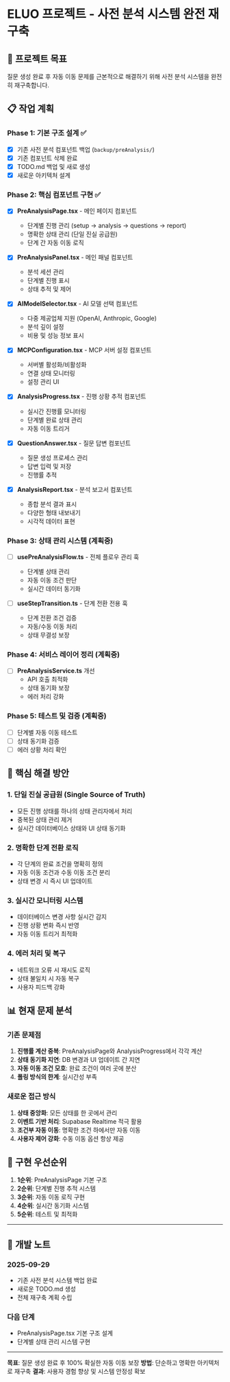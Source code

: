 # ELUO 프로젝트 - 사전 분석 시스템 완전 재구축

## 🎯 프로젝트 목표
질문 생성 완료 후 자동 이동 문제를 근본적으로 해결하기 위해 사전 분석 시스템을 완전히 재구축합니다.

## 📋 작업 계획

### Phase 1: 기본 구조 설계 ✅
- [x] 기존 사전 분석 컴포넌트 백업 (`backup/preAnalysis/`)
- [x] 기존 컴포넌트 삭제 완료
- [x] TODO.md 백업 및 새로 생성
- [x] 새로운 아키텍처 설계

### Phase 2: 핵심 컴포넌트 구현 ✅
- [x] **PreAnalysisPage.tsx** - 메인 페이지 컴포넌트
  - 단계별 진행 관리 (setup → analysis → questions → report)
  - 명확한 상태 관리 (단일 진실 공급원)
  - 단계 간 자동 이동 로직

- [x] **PreAnalysisPanel.tsx** - 메인 패널 컴포넌트
  - 분석 세션 관리
  - 단계별 진행 표시
  - 상태 추적 및 제어

- [x] **AIModelSelector.tsx** - AI 모델 선택 컴포넌트
  - 다중 제공업체 지원 (OpenAI, Anthropic, Google)
  - 분석 깊이 설정
  - 비용 및 성능 정보 표시

- [x] **MCPConfiguration.tsx** - MCP 서버 설정 컴포넌트
  - 서버별 활성화/비활성화
  - 연결 상태 모니터링
  - 설정 관리 UI

- [x] **AnalysisProgress.tsx** - 진행 상황 추적 컴포넌트
  - 실시간 진행률 모니터링
  - 단계별 완료 상태 관리
  - 자동 이동 트리거

- [x] **QuestionAnswer.tsx** - 질문 답변 컴포넌트
  - 질문 생성 프로세스 관리
  - 답변 입력 및 저장
  - 진행률 추적

- [x] **AnalysisReport.tsx** - 분석 보고서 컴포넌트
  - 종합 분석 결과 표시
  - 다양한 형태 내보내기
  - 시각적 데이터 표현

### Phase 3: 상태 관리 시스템 (계획중)
- [ ] **usePreAnalysisFlow.ts** - 전체 플로우 관리 훅
  - 단계별 상태 관리
  - 자동 이동 조건 판단
  - 실시간 데이터 동기화

- [ ] **useStepTransition.ts** - 단계 전환 전용 훅
  - 단계 전환 조건 검증
  - 자동/수동 이동 처리
  - 상태 무결성 보장

### Phase 4: 서비스 레이어 정리 (계획중)
- [ ] **PreAnalysisService.ts** 개선
  - API 호출 최적화
  - 상태 동기화 보장
  - 에러 처리 강화

### Phase 5: 테스트 및 검증 (계획중)
- [ ] 단계별 자동 이동 테스트
- [ ] 상태 동기화 검증
- [ ] 에러 상황 처리 확인

## 🔧 핵심 해결 방안

### 1. 단일 진실 공급원 (Single Source of Truth)
- 모든 진행 상태를 하나의 상태 관리자에서 처리
- 중복된 상태 관리 제거
- 실시간 데이터베이스 상태와 UI 상태 동기화

### 2. 명확한 단계 전환 로직
- 각 단계의 완료 조건을 명확히 정의
- 자동 이동 조건과 수동 이동 조건 분리
- 상태 변경 시 즉시 UI 업데이트

### 3. 실시간 모니터링 시스템
- 데이터베이스 변경 사항 실시간 감지
- 진행 상황 변화 즉시 반영
- 자동 이동 트리거 최적화

### 4. 에러 처리 및 복구
- 네트워크 오류 시 재시도 로직
- 상태 불일치 시 자동 복구
- 사용자 피드백 강화

## 📊 현재 문제 분석

### 기존 문제점
1. **진행률 계산 중복**: PreAnalysisPage와 AnalysisProgress에서 각각 계산
2. **상태 동기화 지연**: DB 변경과 UI 업데이트 간 지연
3. **자동 이동 조건 모호**: 완료 조건이 여러 곳에 분산
4. **폴링 방식의 한계**: 실시간성 부족

### 새로운 접근 방식
1. **상태 중앙화**: 모든 상태를 한 곳에서 관리
2. **이벤트 기반 처리**: Supabase Realtime 적극 활용
3. **조건부 자동 이동**: 명확한 조건 하에서만 자동 이동
4. **사용자 제어 강화**: 수동 이동 옵션 항상 제공

## 🚀 구현 우선순위

1. **1순위**: PreAnalysisPage 기본 구조
2. **2순위**: 단계별 진행 추적 시스템
3. **3순위**: 자동 이동 로직 구현
4. **4순위**: 실시간 동기화 시스템
5. **5순위**: 테스트 및 최적화

---

## 📝 개발 노트

### 2025-09-29
- 기존 사전 분석 시스템 백업 완료
- 새로운 TODO.md 생성
- 전체 재구축 계획 수립

### 다음 단계
- PreAnalysisPage.tsx 기본 구조 설계
- 단계별 상태 관리 시스템 구현

---

**목표**: 질문 생성 완료 후 100% 확실한 자동 이동 보장
**방법**: 단순하고 명확한 아키텍처로 재구축
**결과**: 사용자 경험 향상 및 시스템 안정성 확보